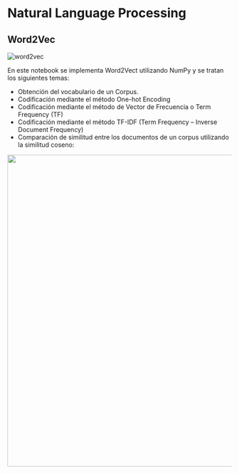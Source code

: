 # Natural Language Processing

## Word2Vec

![word2vec](https://github.com/tmonreal/Natural_Language_Processing/assets/84754265/712fb765-31ad-45a4-a958-1f9ec124ef84)

En este notebook se implementa Word2Vect utilizando NumPy y se tratan los siguientes temas:

- Obtención del vocabulario de un Corpus.
- Codificación mediante el método One-hot Encoding
- Codificación mediante el método de Vector de Frecuencia o Term Frequency (TF)
- Codificación mediante el método TF-IDF (Term Frequency – Inverse Document Frequency)
- Comparación de similitud entre los documentos de un corpus utilizando la similitud coseno:

<img src="https://github.com/tmonreal/Natural_Language_Processing/assets/84754265/d31efba0-17df-4ae3-9b2f-a1998e0f7fff" width="700">
